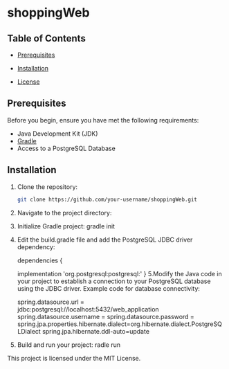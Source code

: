 # shoppingWeb

## Table of Contents

- [Prerequisites](#prerequisites)
- [Installation](#installation)

- [License](#license)

## Prerequisites

Before you begin, ensure you have met the following requirements:

- Java Development Kit (JDK)
- [Gradle](https://gradle.org/install/)
- Access to a PostgreSQL Database

## Installation

1. Clone the repository:

   ```bash
   git clone https://github.com/your-username/shoppingWeb.git
2. Navigate to the project directory:
3. Initialize Gradle project:
       gradle init
4. Edit the build.gradle file and add the PostgreSQL JDBC driver dependency:

   dependencies {
    
    implementation 'org.postgresql:postgresql:<version>'
}
5.Modify the Java code in your project to establish a connection to your PostgreSQL database using the JDBC driver. Example code for database connectivity:

      spring.datasource.url = jdbc:postgresql://localhost:5432/web_application
      spring.datasource.username = <your username>
      spring.datasource.password =<password>
      spring.jpa.properties.hibernate.dialect=org.hibernate.dialect.PostgreSQLDialect
      spring.jpa.hibernate.ddl-auto=update

6.  Build and run your project:
              radle run

This project is licensed under the MIT License.
